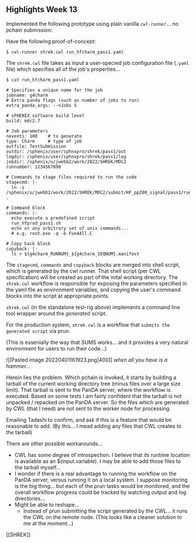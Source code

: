 ## Highlights Week 13

Implemented the following prototype using plain vanilla `cwl-runner`... no pchain submission:

Have the following proof-of-concept:
```
$ cwl-runner shrek.cwl run_hfcharm_pass1.yaml
```

The `shrek.cwl` file takes as input a user-specied job configuration file (`.yaml` file) which specifies all of the job's properties...

``` 
$ cat run_hfcharm_pass1.yaml

# Specifies a unique name for the job                                  
jobname: g4charm                                                                                                     
# Extra panda flags (such as number of jobs to run)              
extra_panda_args: --nJobs 5                        

# sPHENIX software build level                                         build: mdc2.7                                                           

# Job parameters
nevents: 100    # to generate                                            type: Charm     # type of job                                            outfile: TestSubmission                                                 outdir: /sphenix/user/sphnxpro/shrek/pass1/out                         logdir: /sphenix/user/sphnxpro/shrek/pass1/log                         jobdir: /sphenix/u/jwebb2/work/2022/SHREK/MDC2                                       
runnumber: 1234567890                                                   

# Commands to stage files required to run the code 
stagecmd: |-                                                          
  ln -s /sphenix/u/jwebb2/work/2022/SHREK/MDC2/submit/HF_pp200_signal/pass1/rundir/* .                                                   
                                        
# Command block                                                        
commands: |-                                                           
  echo execute a predefined script                                     
  run_hfprod_pass1.sh                                                  
  echo or any arbitrary set of unix commands...                        
  # e.g. root.exe -q -b Fun4All.C                                 
  
# Copy back block                                                       
copyback: |-                                                                                                                             
  ls > ${g4charm_RUNNUM}_${g4charm_SEQNUM}.manifest     

```

The `stagecmd`, `commands` and `copyback` blocks are merged into shell script, which is generated by the cwl runner.  That shell script (per CWL specification) will be created as part of the inital working directory.  The `shrek.cwl` workflow is responsible for exposing the parameters specified in the yaml file as environment variables, and copying the user's command blocks into the script at appropriate points.  

`shrek.cwl` (in the standalone test-rig above) implements a command line tool wrapper around the *generated* script.

For the production system, `shrek.cwl` is a workflow that `submits the generated script` via prun.

(This is essenially the way that SUMS works... and it provides a very natural environment for users to run their code...)

![[Pasted image 20220401161923.png|400]]
*when all you have is a hammer...*

Herein lies the problem.  Which pchain is invoked, it starts by building a tarball of the current working directory tree (minus files over a large size limit).  That tarball is sent to the PanDA server, where the workflow is executed.  Based on some tests I am fairly confident that the tarball is not unpacked / repacked on the PanDA server.  So the files which are generated by CWL (that I need) are not sent to the worker node for processing.  

Emailing Tadashi to confirm, and ask if this is a feature that would be reasonable to add.  (By this... I mead adding any files that CWL creates to the tarball)

There are other possible workarounds...
- CWL has some degree of introspection.  I believe that *its* runtime location is available as an $(input.variable). I may be able to add those files to the tarball myself...
- I wonder if there is a real advantage to running the workflow on the PanDA server, versus running it on a local system.  I suppose monitoring is the big thing... but each of the prun tasks would be monitored, and the overall workflow progress could be tracked by watching output and log directories...
- Might be able to reshape... 
	- Instead of prun submitting the script generated by the CWL... it runs the CWL on the remote node.  (This looks like a cleaner solution to me at the moment...)


[[SHREK]]